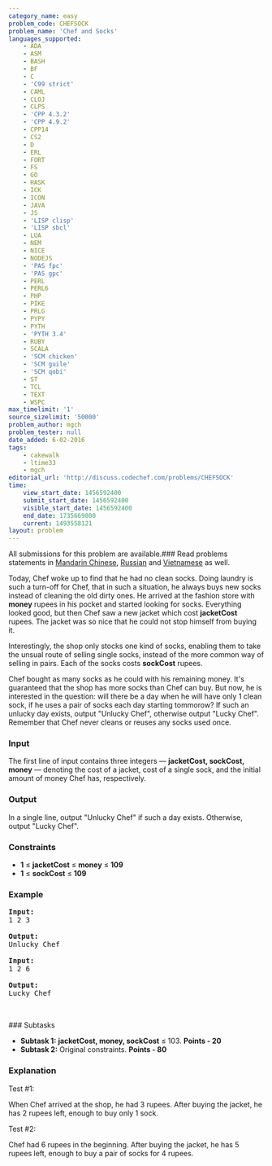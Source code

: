 ```yaml
---
category_name: easy
problem_code: CHEFSOCK
problem_name: 'Chef and Socks'
languages_supported:
    - ADA
    - ASM
    - BASH
    - BF
    - C
    - 'C99 strict'
    - CAML
    - CLOJ
    - CLPS
    - 'CPP 4.3.2'
    - 'CPP 4.9.2'
    - CPP14
    - CS2
    - D
    - ERL
    - FORT
    - FS
    - GO
    - HASK
    - ICK
    - ICON
    - JAVA
    - JS
    - 'LISP clisp'
    - 'LISP sbcl'
    - LUA
    - NEM
    - NICE
    - NODEJS
    - 'PAS fpc'
    - 'PAS gpc'
    - PERL
    - PERL6
    - PHP
    - PIKE
    - PRLG
    - PYPY
    - PYTH
    - 'PYTH 3.4'
    - RUBY
    - SCALA
    - 'SCM chicken'
    - 'SCM guile'
    - 'SCM qobi'
    - ST
    - TCL
    - TEXT
    - WSPC
max_timelimit: '1'
source_sizelimit: '50000'
problem_author: mgch
problem_tester: null
date_added: 6-02-2016
tags:
    - cakewalk
    - ltime33
    - mgch
editorial_url: 'http://discuss.codechef.com/problems/CHEFSOCK'
time:
    view_start_date: 1456592400
    submit_start_date: 1456592400
    visible_start_date: 1456592400
    end_date: 1735669800
    current: 1493558121
layout: problem
---
```

All submissions for this problem are available.###  Read problems statements in [Mandarin Chinese](http://www.codechef.com/download/translated/LTIME33/mandarin/CHEFSOCK.pdf), [Russian](http://www.codechef.com/download/translated/LTIME33/russian/CHEFSOCK.pdf) and [Vietnamese](http://www.codechef.com/download/translated/LTIME33/vietnamese/CHEFSOCK.pdf) as well.

Today, Chef woke up to find that he had no clean socks. Doing laundry is such a turn-off for Chef, that in such a situation, he always buys new socks instead of cleaning the old dirty ones. He arrived at the fashion store with **money** rupees in his pocket and started looking for socks. Everything looked good, but then Chef saw a new jacket which cost **jacketCost** rupees. The jacket was so nice that he could not stop himself from buying it.

Interestingly, the shop only stocks one kind of socks, enabling them to take the unsual route of selling single socks, instead of the more common way of selling in pairs. Each of the socks costs **sockCost** rupees.

Chef bought as many socks as he could with his remaining money. It's guaranteed that the shop has more socks than Chef can buy. But now, he is interested in the question: will there be a day when he will have only 1 clean sock, if he uses a pair of socks each day starting tommorow? If such an unlucky day exists, output "Unlucky Chef", otherwise output "Lucky Chef". Remember that Chef never cleans or reuses any socks used once.

### Input

The first line of input contains three integers — **jacketCost, sockCost, money** — denoting the cost of a jacket, cost of a single sock, and the initial amount of money Chef has, respectively.

### Output

In a single line, output "Unlucky Chef" if such a day exists. Otherwise, output "Lucky Chef".

### Constraints

- **1** ≤ **jacketCost** ≤ **money** ≤ **109**
- **1** ≤ **sockCost** ≤ **109**

### Example

<pre><b>Input:</b>
1 2 3

<b>Output:</b>
Unlucky Chef

<b>Input:</b>
1 2 6

<b>Output:</b>
Lucky Chef


</pre>### Subtasks
- **Subtask 1:**  **jacketCost, money, sockCost** ≤ 103. **Points - 20**
- **Subtask 2:** Original constraints. **Points - 80**

### Explanation

Test #1:

When Chef arrived at the shop, he had 3 rupees. After buying the jacket, he has 2 rupees left, enough to buy only 1 sock.

Test #2:

Chef had 6 rupees in the beginning. After buying the jacket, he has 5 rupees left, enough to buy a pair of socks for 4 rupees.
